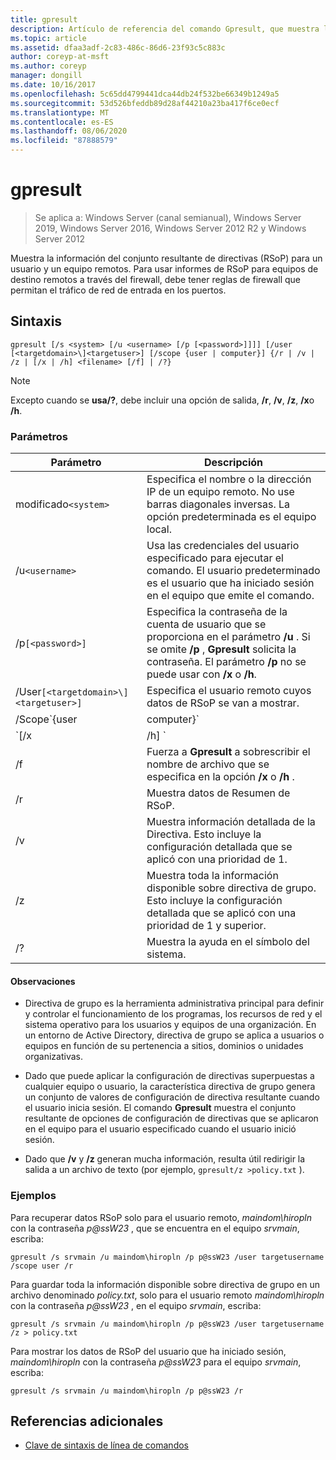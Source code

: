 ```yaml
---
title: gpresult
description: Artículo de referencia del comando Gpresult, que muestra la información del conjunto resultante de directivas (RSoP) para un usuario y un equipo remotos.
ms.topic: article
ms.assetid: dfaa3adf-2c83-486c-86d6-23f93c5c883c
author: coreyp-at-msft
ms.author: coreyp
manager: dongill
ms.date: 10/16/2017
ms.openlocfilehash: 5c65dd4799441dca44db24f532be66349b1249a5
ms.sourcegitcommit: 53d526bfeddb89d28af44210a23ba417f6ce0ecf
ms.translationtype: MT
ms.contentlocale: es-ES
ms.lasthandoff: 08/06/2020
ms.locfileid: "87888579"
---
```

# <a name="gpresult"></a>gpresult

> Se aplica a: Windows Server (canal semianual), Windows Server 2019, Windows Server 2016, Windows Server 2012 R2 y Windows Server 2012

Muestra la información del conjunto resultante de directivas (RSoP) para un usuario y un equipo remotos. Para usar informes de RSoP para equipos de destino remotos a través del firewall, debe tener reglas de firewall que permitan el tráfico de red de entrada en los puertos.

## <a name="syntax"></a>Sintaxis

```
gpresult [/s <system> [/u <username> [/p [<password>]]]] [/user [<targetdomain>\]<targetuser>] [/scope {user | computer}] {/r | /v | /z | [/x | /h] <filename> [/f] | /?}
```

> [!NOTE]
> Excepto cuando se **usa/?**, debe incluir una opción de salida, **/r**, **/v**, **/z**, **/x**o **/h**.

### <a name="parameters"></a>Parámetros

| Parámetro | Descripción |
| --------- | ----------- |
| modificado`<system>` | Especifica el nombre o la dirección IP de un equipo remoto. No use barras diagonales inversas. La opción predeterminada es el equipo local. |
| /u`<username>` | Usa las credenciales del usuario especificado para ejecutar el comando. El usuario predeterminado es el usuario que ha iniciado sesión en el equipo que emite el comando. |
| /p`[<password>]` | Especifica la contraseña de la cuenta de usuario que se proporciona en el parámetro **/u** . Si se omite **/p** , **Gpresult** solicita la contraseña. El parámetro **/p** no se puede usar con **/x** o **/h**. |
| /User`[<targetdomain>\]<targetuser>]` | Especifica el usuario remoto cuyos datos de RSoP se van a mostrar. |
| /Scope`{user | computer}` | Muestra datos RSoP para el usuario o el equipo. Si se omite **/Scope** , **Gpresult** muestra los datos de RSoP para el usuario y el equipo. |
| `[/x | /h] <filename>` | Guarda el informe en formato XML (**/x**) o HTML (**/h**) en la ubicación y con el nombre de archivo que se especifica mediante el parámetro *filename* . No se puede usar con **/u**, **/p**, **/r**, **/v**o **/z**. |
| /f | Fuerza a **Gpresult** a sobrescribir el nombre de archivo que se especifica en la opción **/x** o **/h** . |
| /r | Muestra datos de Resumen de RSoP. |
| /v | Muestra información detallada de la Directiva. Esto incluye la configuración detallada que se aplicó con una prioridad de 1. |
| /z | Muestra toda la información disponible sobre directiva de grupo. Esto incluye la configuración detallada que se aplicó con una prioridad de 1 y superior. |
| /? | Muestra la ayuda en el símbolo del sistema. |

#### <a name="remarks"></a>Observaciones

- Directiva de grupo es la herramienta administrativa principal para definir y controlar el funcionamiento de los programas, los recursos de red y el sistema operativo para los usuarios y equipos de una organización. En un entorno de Active Directory, directiva de grupo se aplica a usuarios o equipos en función de su pertenencia a sitios, dominios o unidades organizativas.

- Dado que puede aplicar la configuración de directivas superpuestas a cualquier equipo o usuario, la característica directiva de grupo genera un conjunto de valores de configuración de directiva resultante cuando el usuario inicia sesión. El comando **Gpresult** muestra el conjunto resultante de opciones de configuración de directivas que se aplicaron en el equipo para el usuario especificado cuando el usuario inició sesión.

- Dado que **/v** y **/z** generan mucha información, resulta útil redirigir la salida a un archivo de texto (por ejemplo, `gpresult/z >policy.txt` ).

### <a name="examples"></a>Ejemplos

Para recuperar datos RSoP solo para el usuario remoto, *maindom\hiropln* con la contraseña *p@ssW23* , que se encuentra en el equipo *srvmain*, escriba:

```
gpresult /s srvmain /u maindom\hiropln /p p@ssW23 /user targetusername /scope user /r
```

Para guardar toda la información disponible sobre directiva de grupo en un archivo denominado *policy.txt*, solo para el usuario remoto *maindom\hiropln* con la contraseña *p@ssW23* , en el equipo *srvmain*, escriba:

```
gpresult /s srvmain /u maindom\hiropln /p p@ssW23 /user targetusername /z > policy.txt
```

Para mostrar los datos de RSoP del usuario que ha iniciado sesión, *maindom\hiropln* con la contraseña *p@ssW23* para el equipo *srvmain*, escriba:

```
gpresult /s srvmain /u maindom\hiropln /p p@ssW23 /r
```

## <a name="additional-references"></a>Referencias adicionales

- [Clave de sintaxis de línea de comandos](command-line-syntax-key.md)
